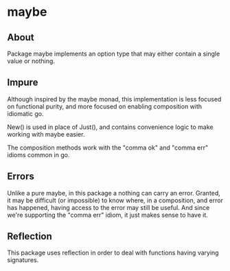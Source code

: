 maybe
=====

About
-----

Package maybe implements an option type that may either contain a single value or nothing.

Impure
------

Although inspired by the maybe monad, this implementation is less focused on functional purity,
and more focused on enabling composition with idiomatic go.

New() is used in place of Just(), and contains convenience logic to make working with maybe easier.

The composition methods work with the "comma ok" and "comma err" idioms common in go.

Errors
------

Unlike a pure maybe, in this package a nothing can carry an error.  Granted, it may be difficult
(or impossible) to know where, in a composition, and error has happened, having access to the error
may still be useful.  And since we're supporting the "comma err" idiom, it just makes sense to have it.


Reflection
----------

This package uses reflection in order to deal with functions having varying signatures.

